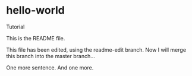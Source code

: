 # hello-world
Tutorial

This is the README file.

This file has been edited, using the readme-edit branch. Now I will merge this branch into the master branch...

One more sentence.
And one more.
